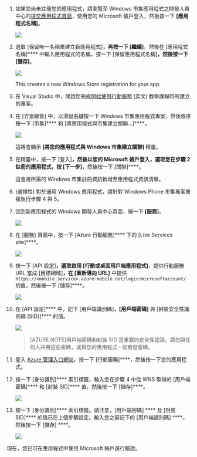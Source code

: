 
1. 如果您尚未註冊您的應用程式，請瀏覽至 Windows 市集應用程式之開發人員中心的[提交應用程式頁面]，使用您的 Microsoft 帳戶登入，然後按一下 **[應用程式名稱]**。

   	![](./media/mobile-services-register-windows-store-app/mobile-services-submit-win8-app.png)

2. 選取 [保留唯一名稱來建立新應用程式]****，再按一下 [繼續]****，然後在 [應用程式名稱]**** 中輸入應用程式的名稱，按一下 [保留應用程式名稱]****，然後按一下 [儲存]****。

   	![](./media/mobile-services-register-windows-store-app/mobile-services-win8-app-name.png)

   	This creates a new Windows Store registration for your app.

3. 在 Visual Studio 中，開啟您完成[開始使用行動服務] (英文) 教學課程時所建立的專案。

4. 在 [方案總管] 中，以滑鼠右鍵按一下 Windows 市集應用程式專案，然後依序按一下 [市集]**** 和 [將應用程式與市集建立關聯...]****。

  	![](./media/mobile-services-register-windows-store-app/mobile-services-store-association.png)

   	這將會顯示 **[將您的應用程式與 Windows 市集建立關聯]** 精靈。

5. 在精靈中，按一下 [登入]****，然後以您的 Microsoft 帳戶登入，選取您在步驟 2 註冊的應用程式，按 [下一步]****，然後按一下  [關聯]****。

   	這會將所需的 Windows 市集註冊資訊新增至應用程式資訊清單。

6. (選擇性) 對於通用 Windows 應用程式，請針對 Windows Phone 市集專案重複執行步驟 4 與 5。

6. 回到新應用程式的 Windows 開發人員中心頁面，按一下 **[服務]**。

   	![](./media/mobile-services-register-windows-store-app/mobile-services-win8-edit-app.png)

7. 在 [服務] 頁面中，按一下 [Azure 行動服務]**** 下的 [Live Services site]****。

	![](./media/mobile-services-register-windows-store-app/mobile-services-win8-edit2-app.png)

8. 按一下 [API 設定]****，選取啟用 [行動或桌面用戶端應用程式]****，提供行動服務 URL 當成 [目標網域]****，在 [重新導向 URL]**** 中提供 `https://<mobile_service>.azure-mobile.net/login/microsoftaccount/` 的值，然後按一下 [儲存]****。

	![](./media/mobile-services-register-windows-store-app/mobile-services-win8-app-push-auth-2.png)

9. 在 [API 設定]**** 中，記下 [用戶端識別碼]****、[用戶端密碼]**** 與 [封裝安全性識別碼 (SID)]**** 的值。

   	![](./media/mobile-services-register-windows-store-app/mobile-services-win8-app-push-auth.png)

    >[AZURE.NOTE]用戶端密碼和封裝 SID 是重要的安全性認證。請勿與任何人共用這些密碼，或與您的應用程式一起散發密碼。

10. 登入 [Azure 管理入口網站]，按一下 [行動服務]****，然後按一下您的應用程式。

11. 按一下 [身分識別]**** 索引標籤，輸入您在步驟 4 中從 WNS 取得的 [用戶端密碼]**** 和 [封裝 SID]**** 值，然後按一下 [儲存]****。

   	![](./media/mobile-services-register-windows-store-app/mobile-push-tab.png)

13. 按一下 [身分識別]**** 索引標籤。請注意，[用戶端密碼] **** 及 [封裝 SID]**** 的值已在上個步驟設定。輸入您之前記下的 [用戶端識別碼] ****，然後按一下 [儲存] ****。

   	![](./media/mobile-services-register-windows-store-app/mobile-services-identity-tab.png)
 
現在，您已可在應用程式中使用 Microsoft 帳戶進行驗證。

<!-- Anchors. -->

<!-- Images. -->

<!-- URLs. -->
[開始使用行動服務]: /develop/mobile/tutorials/get-started/#create-new-service
[提交應用程式頁面]: http://go.microsoft.com/fwlink/p/?LinkID=266582
[Azure 管理入口網站]: https://manage.windowsazure.com/

<!--HONumber=54-->